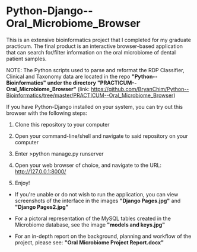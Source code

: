 Python-Django--Oral_Microbiome_Browser
======================================
This is an extensive bioinformatics project that I completed for my graduate practicum. The final product is an interactive browser-based application that can search for/filter information on the oral microbiome of dental patient samples. 

NOTE: The Python scripts used to parse and reformat the RDP Classifier, Clinical and Taxonomy data are located in the repo **"Python--Bioinformatics" under the directory "PRACTICUM--Oral_Microbiome_Browser"** (link: https://github.com/BryanChim/Python--Bioinformatics/tree/master/PRACTICUM--Oral_Microbiome_Browser)

If you have Python-Django installed on your system, you can try out this browser with the following steps:

1) Clone this repository to your computer

2) Open your command-line/shell and navigate to said repository on your computer

3) Enter >python manage.py runserver

4) Open your web browser of choice, and navigate to the URL: http://127.0.0.1:8000/

5) Enjoy!  


* If you're unable or do not wish to run the application, you can view screenshots of the interface in the images **"Django Pages.jpg"** and **"Django Pages2.jpg"**

* For a pictoral representation of the MySQL tables created in the Microbiome database, see the image **"models and keys.jpg"**

* For an in-depth report on the background, planning and workflow of the project, please see: **"Oral Microbiome Project Report.docx"**




